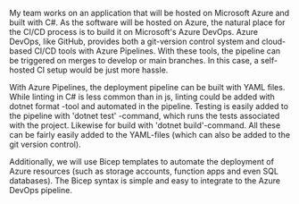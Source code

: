 My team works on an application that will be hosted on Microsoft Azure and built with C#. As the software will be hosted on Azure, the natural place for the CI/CD process is to build it on Microsoft's Azure DevOps. Azure DevOps, like GitHub, provides both a git-version control system and cloud-based CI/CD tools with Azure Pipelines. With these tools, the pipeline can be triggered on merges to develop or main branches. In this case, a self-hosted CI setup would be just more hassle.

With Azure Pipelines, the deployment pipeline can be built with YAML files. While linting in C# is less common than in js, linting could be added with dotnet format -tool and automated in the pipeline. Testing is easily added to the pipeline with 'dotnet test' -command, which runs the tests associated with the project. Likewise for build with 'dotnet build'-command. All these can be fairly easily added to the YAML-files (which can also be added to the git version control).

Additionally, we will use Bicep templates to automate the deployment of Azure resources (such as storage accounts, function apps and even SQL databases). The Bicep syntax is simple and easy to integrate to the Azure DevOps pipeline.
